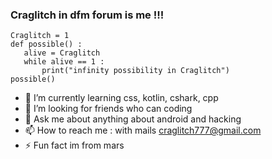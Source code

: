 
### Craglitch in dfm forum is me !!!

```
Craglitch = 1
def possible() :
   alive = Craglitch
   while alive == 1 :
       print("infinity possibility in Craglitch")
possible()
```


- 🌱 I’m currently learning css, kotlin, cshark, cpp
- 🤔 I’m looking for friends who can coding
- 💬 Ask me about anything about android and hacking
- 📫 How to reach me : with mails craglitch777@gmail.com
- ⚡ Fun fact im from mars
